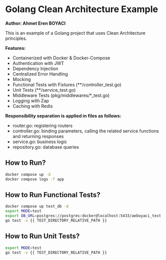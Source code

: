 # Golang Clean Architecture Example

**Author: Ahmet Eren BOYACI**

This is an example of a Golang project that uses Clean Architecture principles.

**Features:**
- Containerized with Docker & Docker-Compose
- Authentication with JWT
- Dependency Injection
- Centralized Error Handling
- Mocking
- Functional Tests with Fixtures (**/controller_test.go)
- Unit Tests (**/service_test.go)
- Middleware Tests (pkg/middlewares/*_test.go)
- Logging with Zap
- Caching with Redis

**Responsibility separation is applied in files as follows:**
- router.go: registering routers
- controller.go: binding parameters, calling the related service functions and returning responses
- service.go: business logic
- repository.go: database queries

## How to Run?

```bash
docker compose up -d
docker compose logs -f app
```

## How to Run Functional Tests?

```bash
docker compose up test_db -d
export MODE=test
export DB_URL=postgres://postgres:docker@localhost:5433/aeboyaci_test
go test -v {{ TEST_DIRECTORY_RELATIVE_PATH }}
```

## How to Run Unit Tests?

```bash
export MODE=test
go test -v {{ TEST_DIRECTORY_RELATIVE_PATH }}
```
